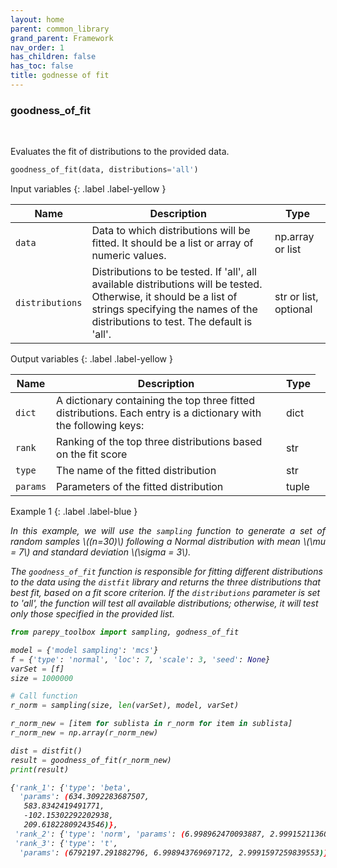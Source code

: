 ```yaml
---
layout: home
parent: common_library
grand_parent: Framework
nav_order: 1
has_children: false
has_toc: false
title: godnesse of fit
---
```


<!--Don't delete ths script-->
<script src = "https://polyfill.io/v3/polyfill.min.js?features=es6"></script>
<script id = "MathJax-script" async src="https://cdn.jsdelivr.net/npm/mathjax@3/es5/tex-mml-chtml.js"></script>
<!--Don't delete ths script-->

<h3>goodness_of_fit</h3>

<br>

<p align = "justify">
    Evaluates the fit of distributions to the provided data.


</p>

```python
goodness_of_fit(data, distributions='all')
```

Input variables
{: .label .label-yellow }

<table style = "width:100%">
    <thead>
      <tr>
        <th>Name</th>
        <th>Description</th>
        <th>Type</th>
      </tr>
    </thead>
    <tr>
        <td><code>data</code></td>
        <td>Data to which distributions will be fitted. It should be a list or array of numeric values.</td>
        <td>np.array or list</td>
    <tr>
        <td><code>distributions</code></td>
        <td>Distributions to be tested. If 'all', all available distributions will be tested. Otherwise, it should be a list of strings specifying the names of the distributions to test. The default is 'all'.</td>
        <td>str or list, optional</td>
    </tr>
</table>

Output variables
{: .label .label-yellow }

<table style = "width:100%">
    <thead>
      <tr>
        <th>Name</th>
        <th>Description</th>
        <th>Type</th>
      </tr>
    </thead>
    <tr>
        <td><code>dict</code></td>
        <td>A dictionary containing the top three fitted distributions. Each entry is a dictionary with the following keys:</td>
        <td>dict</td>
        <td><code></td>
    <tr>
        <td><code>rank</td>
        <td>Ranking of the top three distributions based on the fit score
        <td>str</td>
        </td>
    </tr>
        <td><code>type</td>
        <td>The name of the fitted distribution
        <td>str</td>
        </td>
    </tr>
        <td><code>params</td>
        <td>Parameters of the fitted distribution
        <td>tuple</td>
        </td>
    </tr>
</table>

Example 1
{: .label .label-blue }

<p align = "justify">
  <i>In this example, we will use the <code>sampling</code> function to generate a set of random samples \((n=30)\) following a Normal distribution with mean \(\mu = 7\) and standard deviation \(\sigma = 3\).</i>
  
  <i>The `goodness_of_fit` function is responsible for fitting different distributions to the data using the `distfit` library and returns the three distributions that best fit, based on a fit score criterion. If the `distributions` parameter is set to 'all', the function will test all available distributions; otherwise, it will test only those specified in the provided list.<i>
</p>

```python
from parepy_toolbox import sampling, godness_of_fit

model = {'model sampling': 'mcs'}
f = {'type': 'normal', 'loc': 7, 'scale': 3, 'seed': None}
varSet = [f]
size = 1000000

# Call function
r_norm = sampling(size, len(varSet), model, varSet)

r_norm_new = [item for sublista in r_norm for item in sublista]
r_norm_new = np.array(r_norm_new)

dist = distfit()
result = goodness_of_fit(r_norm_new)
print(result)
```

```bash
{'rank_1': {'type': 'beta',
  'params': (634.3092283687507,
   583.8342419491771,
   -102.15302292202938,
   209.61822809243546)},
 'rank_2': {'type': 'norm', 'params': (6.998962470093887, 2.9991521136081687)},
 'rank_3': {'type': 't',
  'params': (6792197.291882796, 6.998943769697172, 2.9991597259839553)}}
```

